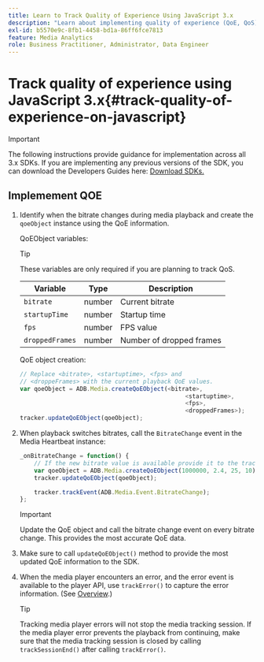 ```yaml
---
title: Learn to Track Quality of Experience Using JavaScript 3.x
description: "Learn about implementing quality of experience (QoE, QoS) tracking using the Media SDK in browser apps using JavaScript 3x."
exl-id: b5570e9c-8fb1-4458-bd1a-86ff6fce7813
feature: Media Analytics
role: Business Practitioner, Administrator, Data Engineer
---
```

# Track quality of experience using JavaScript 3.x{#track-quality-of-experience-on-javascript}

>[!IMPORTANT]
>
>The following instructions provide guidance for implementation across all 3.x SDKs. If you are implementing any previous versions of the SDK, you can download the Developers Guides here: [Download SDKs.](/help/sdk-implement/download-sdks.md)

## Implemement QOE

1. Identify when the bitrate changes during media playback and create the `qoeObject` instance using the QoE information.

    QoEObject variables:

    >[!TIP]
    >
    >These variables are only required if you are planning to track QoS.

     | Variable | Type | Description |
     | --- | --- | --- |
     | `bitrate` | number | Current bitrate |
     | `startupTime` | number | Startup time |
     | `fps` | number | FPS value |
     | `droppedFrames` | number | Number of dropped frames |

    QoE object creation:

    ```js
    // Replace <bitrate>, <startuptime>, <fps> and
    // <droppeFrames> with the current playback QoE values.
    var qoeObject = ADB.Media.createQoEObject(<bitrate>,
                                                   <startuptime>,
                                                   <fps>,
                                                   <droppedFrames>);
    tracker.updateQoEObject(qoeObject);

    ```

1. When playback switches bitrates, call the `BitrateChange` event in the Media Heartbeat instance:

    ```js
    _onBitrateChange = function() {
        // If the new bitrate value is available provide it to the tracker.
        var qoeObject = ADB.Media.createQoEObject(1000000, 2.4, 25, 10);
        tracker.updateQoEObject(qoeObject);

        tracker.trackEvent(ADB.Media.Event.BitrateChange);
    };
    ```

    >[!IMPORTANT]
    >
    >Update the QoE object and call the bitrate change event on every bitrate change. This provides the most accurate QoE data.

1. Make sure to call `updateQoEObject()` method to provide the most updated QoE information to the SDK.
1. When the media player encounters an error, and the error event is available to the player API, use `trackError()` to capture the error information. (See [Overview](/help/sdk-implement/track-errors/track-errors-overview.md).)

   >[!TIP]
   >
   >Tracking media player errors will not stop the media tracking session. If the media player error prevents the playback from continuing, make sure that the media tracking session is closed by calling `trackSessionEnd()` after calling `trackError()`.
